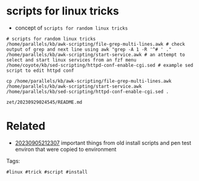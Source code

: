 # scripts for linux tricks

- concept of `scripts for random linux tricks`

```
# scripts for random linux tricks
/home/parallels/kb/awk-scripting/file-grep-multi-lines.awk # check output of grep and next line using awk "grep -A 1 -R '^# ' ."
/home/parallels/kb/awk-scripting/start-service.awk # an attempt to select and start linux services from an fzf menu
/home/coyote/kb/sed-scripting/httpd-conf-enable-cgi.sed # example sed script to edit httpd conf

cp /home/parallels/kb/awk-scripting/file-grep-multi-lines.awk /home/parallels/kb/awk-scripting/start-service.awk /home/parallels/kb/sed-scripting/httpd-conf-enable-cgi.sed .
```

` zet/20230929024545/README.md `

# Related

- [20230905212307](/zet/20230905212307/README.md) important things from old install scripts and pen test environ that were copied to environment

Tags:

    #linux #trick #script #install
